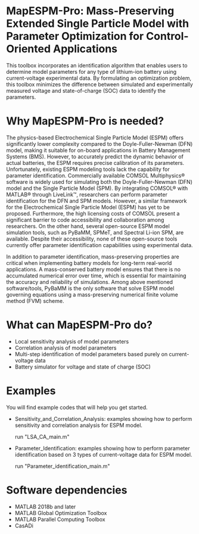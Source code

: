 # MapESPM-Pro: Mass-Preserving Extended Single Particle Model with Parameter Optimization for Control-Oriented Applications
This toolbox incorporates an identification algorithm that enables users to determine model parameters for any type of lithium-ion battery using current-voltage experimental data. By formulating an optimization problem, this toolbox minimizes the difference between simulated and experimentally measured voltage and state-of-charge (SOC) data to identify the parameters.

# Why MapESPM-Pro is needed?
The physics-based Electrochemical Single Particle Model (ESPM) offers significantly lower complexity compared to the Doyle-Fuller-Newman (DFN) model, making it suitable for on-board applications in Battery Management Systems (BMS). However, to accurately predict the dynamic behavior of actual batteries, the ESPM requires precise calibration of its parameters. Unfortunately, existing ESPM modeling tools lack the capability for parameter identification.
Commercially available COMSOL Multiphysics® software is widely used for simulating both the Doyle-Fuller-Newman (DFN) model and the Single Particle Model (SPM). By integrating COMSOL® with MATLAB® through LiveLink™, researchers can perform parameter identification for the DFN and SPM models. However, a similar framework for the Electrochemical Single Particle Model (ESPM) has yet to be proposed. Furthermore, the high licensing costs of COMSOL present a significant barrier to code accessibility and collaboration among researchers. On the other hand, several open-source ESPM model simulation tools, such as PyBaMM, SPMeT, and Spectral Li-ion SPM, are available. Despite their accessibility, none of these open-source tools currently offer parameter identification capabilities using experimental data.

In addition to parameter identification, mass-preserving properties are critical when implementing battery models for long-term real-world applications. A mass-conserved battery model ensures that there is no accumulated numerical error over time, which is essential for maintaining the accuracy and reliability of simulations. Among above mentioned software/tools, PyBaMM is the only software that solve ESPM model governing equations using a mass-preserving numerical finite volume method (FVM) scheme.

# What can MapESPM-Pro do?
- Local sensitivity analysis of model parameters
- Correlation analysis of model parameters
- Multi-step identification of model parameters based purely on current-voltage data
- Battery simulator for voltage and state of charge (SOC)

# Examples
You will find example codes that will help you get started.
- Sensitivity_and_Correlation_Analysis: examples showing how to perform sensitivity and correlation analysis for ESPM model.

  run "LSA_CA_main.m"
- Parameter_Identification: examples showing how to perform parameter identification based on 3 types of current-voltage data for ESPM model.

  run "Parameter_identification_main.m"
  
# Software dependencies
- MATLAB 2018b and later
- MATLAB Global Optimization Toolbox
- MATLAB Parallel Computing Toolbox
- CasADi
